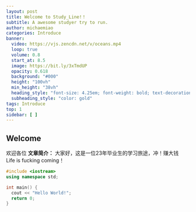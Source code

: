 ```yaml
---
layout: post
title: Welcome to Study_Line!！
subtitle: A awesome studyer try to run.
author: michaemiao
categories: Introduce
banner:
  video: https://vjs.zencdn.net/v/oceans.mp4
  loop: true
  volume: 0.8
  start_at: 8.5
  image: https://bit.ly/3xTmdUP
  opacity: 0.618
  background: "#000"
  height: "100vh"
  min_height: "38vh"
  heading_style: "font-size: 4.25em; font-weight: bold; text-decoration: underline"
  subheading_style: "color: gold"
tags: Introduce
top: 1
sidebar: [ ]
---
```


## Welcome

欢迎各位
**文章简介：** 大家好，这是一位23年毕业生的学习旅途，冲！赚大钱\
Life is fucking coming！


```cpp
#include <iostream>
using namespace std;

int main() {
  cout << "Hello World!";
  return 0;
}
```

